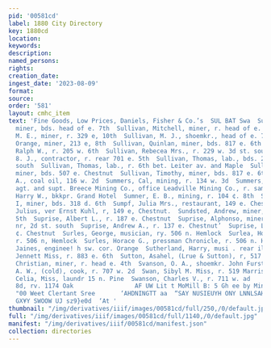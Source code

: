 ```yaml
---
pid: '00581cd'
label: 1880 City Directory
key: 1880cd
location: 
keywords: 
description: 
named_persons: 
rights: 
creation_date: 
ingest_date: '2023-08-09'
format: 
source: 
order: '581'
layout: cmhc_item
text: 'Fine Goods, Low Prices, Daniels, Fisher & Co.’s  SUL BAT Swa  Sullivan, Michael,
  miner, bds. head of e. 7th  Sullivan, Mitchell, miner, r. head of e. 7th  Sullivan,
  M. E., miner, r. 329 e, 10th  Sullivan, M. J., shoemkr., head of e. 7th  Sullivan,
  Orange, miner, 213 e, 8th  Sullivan, Quinlan, miner, bds. 817 e. 6th  Sullivan,
  Ralph W., r. 205 w. 6th  Sullivan, Rebecea Mrs., r. 229 w. 3d st. south  Sullivan,
  8. J., contractor, r. rear 701 e. 5th  Sullivan, Thomas, lab., bds. 227 w. 2d st.
  south  Sullivan, Thomas, lab., r. 6th bet. Leiter av. and Maple  Sullivan, Timothy,
  miner, bds. 507 e. Chestnut  Sullivan, Timothy, miner, bds. 817 e. 6th  Summerfield,
  A., coal oil, 116 w. 2d  Summers, Cal, mining, r. 134 w. 3d  Summers, George, managing
  agt. and supt. Breece Mining Co., office Leadville Mining Co., r. same  Summers,
  Harry W., bkkpr. Grand Hotel  Sumner, E. B., mining, r. 104 ¢. 8th  Sumner, Robert
  I, miner, bds. 318 d. 6th  Sumpf, Julia Mrs., restaurant, 149 e. Chestnut  Sumpf,
  Julius, ver Ernst Kuhl, r, 149 e, Chestnut.  Sundsted, Andrew, miner, bds. 626 ¢.
  5th  Suprise, Albert L., r. 187 e. Chestnut  Suprise, Alphonso, miner, bds, Hazel
  nr, 2d st. south  Suprise, Andrew A., r. 137 e. Chestnut’  Suprise, Louis, r. 187
  ¢. Chestnut  Surles, George, musician, ry. 506 n. Hemlock  Surlea, Honry D., carpenter,
  r. 506 n, Hemlock  Surles, Horace G., pressman Chronicle, r. 506 n. Hemlock  Surles,
  Jaines, enginee! h sw. cor. Orange  Sutherland, Harry, musi . rear ill e, 6th  Sutherland,
  Jennett Miss, r. 883 e. 6th  Sutton, Asahel, (Lrue & Sutton), r, 517 w, 2d  Suter,
  Christian, miner, r. head e. 4th  Svanson, O. A., shoemkr. John Furst, 1  Swan,
  A. W., (cold), cook, r. 707 w. 2d  Swan, Sibyl M. Miss, r. 519 Marrison ay.  Swanson,
  Celia, Miss, laundr 15 n. Pine  Swanson, Charles V., r. 711 w. ad                    =e                          eo.
  8d, rv. 1174 Oak                 AF UW Lit t MoMill B: 5 Gh ee by Miners’ Supplies,
  "00 Weet Clertant Sree       ‘AHDNINGTT aa  “SAY NUSIEUYH ONY LNNLSAHO 40Us09 INOLLV.LS
  GX¥Y SWOOW UJ sz9}e0d  ‘At '
thumbnail: "/img/derivatives/iiif/images/00581cd/full/250,/0/default.jpg"
full: "/img/derivatives/iiif/images/00581cd/full/1140,/0/default.jpg"
manifest: "/img/derivatives/iiif/00581cd/manifest.json"
collection: directories
---
```

